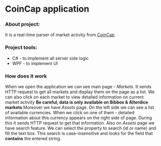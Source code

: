 # CoinCap application
### About project:
It is a real-time parser of market activity from [CoinCap](https://docs.coincap.io/).
### Project tools:
* C# - to implement all server side logic
* WPF - to implement UI
### How does it work
When we open the application we can see main page - *Markets*. It sends HTTP request to get all markets and display them on the page as a list.
We can also click on each market to view detailed information on current market activity 
**Be careful, data is only available on Bibbox & Alterdice markets**
Moreover we have *Assets* page. On the left side we can see a list of available currencies. When we click on one of them - detailed information about this currency appears on the right side of page. During this it sends HTTP request to get that information.
Also on *Assets* page we have search feature. We can select the property to search (id or name) and fill the text box. This search is case-insensitive and looks for the field that **contains** the entered string.